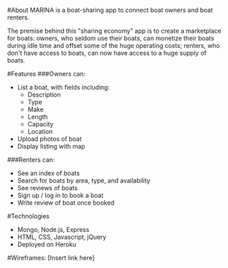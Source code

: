 #About
MARINA is a boat-sharing app to connect boat owners and boat renters.

The premise behind this "sharing economy" app is to create a marketplace for boats: owners, who seldom use their boats, can monetize their boats during idle time and offset some of the huge operating costs; renters, who don't have access to boats, can now have access to a huge supply of boats.

#Features
###Owners can:
* List a boat, with fields including:
  - Description
  - Type
  - Make
  - Length
  - Capacity
  - Location
* Upload photos of boat
* Display listing with map

###Renters can:
* See an index of boats
* Search for boats by area, type, and availability
* See reviews of boats
* Sign up / log in to book a boat
* Write review of boat once booked

#Technologies
* Mongo, Node.js, Express
* HTML, CSS, Javascript, jQuery
* Deployed on Heroku

#Wireframes:
[Insert link here]